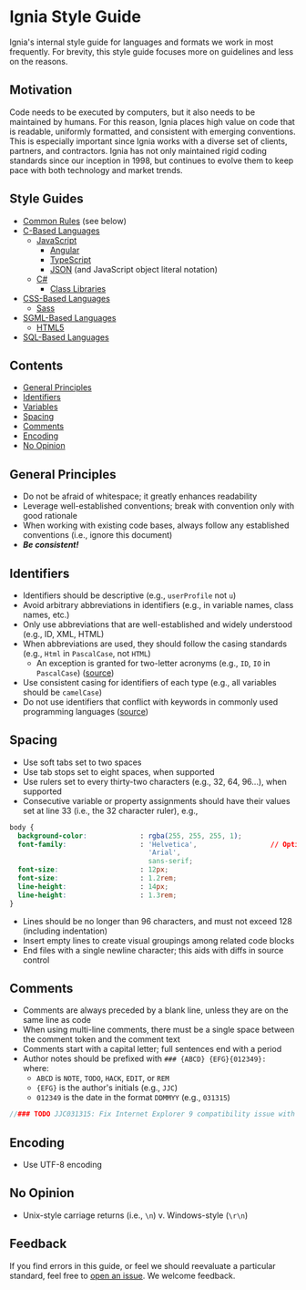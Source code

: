 # Ignia Style Guide
Ignia's internal style guide for languages and formats we work in most frequently. For brevity, this style guide focuses more on guidelines and less on the reasons.

## Motivation
Code needs to be executed by computers, but it also needs to be maintained by humans. For this reason, Ignia places high value on code that is readable, uniformly formatted, and consistent with emerging conventions. This is especially important since Ignia works with a diverse set of clients, partners, and contractors. Ignia has not only maintained rigid coding standards since our inception in 1998, but continues to evolve them to keep pace with both technology and market trends.

## Style Guides
- [Common Rules](#contents) (see below)
- [C-Based Languages](./C-Based%20Languages/)
  - [JavaScript](./C-Based%20Languages/JavaScript)
    - [Angular](./C-Based%20Languages/JavaScript/Angular.md)
    - [TypeScript](./C-Based%20Languages/JavaScript/TypeScript.md)
    - [JSON](./C-Based%20Languages/JavaScript/JSON.md) (and JavaScript object literal notation)
  - [C#](./C-Based%20Languages/C%23)
    - [Class Libraries](./C-Based%20Languages/C%23/Class%20Libraries.md)
- [CSS-Based Languages](./CSS-Based%20Languages/)
  - [Sass](./CSS-Based%20Languages/Sass.md)
- [SGML-Based Languages](./SGML-Based%20Languages/)
  - [HTML5](./SGML-Based%20Languages/HTML5.md)
- [SQL-Based Languages](./SQL-Based%20Languages/)

## Contents
- [General Principles](#general-principles)
- [Identifiers](#identifiers)
- [Variables](#variables)
- [Spacing](#spacing)
- [Comments](#comments)
- [Encoding](#encoding)
- [No Opinion](#no-opinion)

## General Principles
- Do not be afraid of whitespace; it greatly enhances readability
- Leverage well-established conventions; break with convention only with good rationale
- When working with existing code bases, always follow any established conventions (i.e., ignore this document)
- ***Be consistent!***

## Identifiers
- Identifiers should be descriptive (e.g., `userProfile` not `u`)
- Avoid arbitrary abbreviations in identifiers (e.g., in variable names, class names, etc.)
- Only use abbreviations that are well-established and widely understood (e.g., ID, XML, HTML)
- When abbreviations are used, they should follow the casing standards (e.g., `Html` in `PascalCase`, not `HTML`)
  - An exception is granted for two-letter acronyms (e.g., `ID`, `IO` in `PascalCase`) ([source](https://msdn.microsoft.com/en-us/library/ms229043(v=vs.110).aspx))
- Use consistent casing for identifiers of each type (e.g., all variables should be `camelCase`)
- Do not use identifiers that conflict with keywords in commonly used programming languages ([source](https://msdn.microsoft.com/en-us/library/ms229045(v=vs.110).aspx))

## Spacing
- Use soft tabs set to two spaces
- Use tab stops set to eight spaces, when supported
- Use rulers set to every thirty-two characters (e.g., 32, 64, 96...), when supported
- Consecutive variable or property assignments should have their values set at line 33 (i.e., the 32 character ruler), e.g.,
```css
body {
  background-color:             : rgba(255, 255, 255, 1);
  font-family:                  : 'Helvetica',                  // Optional multi-line format
                                  'Arial',
                                  sans-serif;
  font-size:                    : 12px;
  font-size:                    : 1.2rem;
  line-height:                  : 14px;
  line-height:                  : 1.3rem;
}
```
- Lines should be no longer than 96 characters, and must not exceed 128 (including indentation)
- Insert empty lines to create visual groupings among related code blocks
- End files with a single newline character; this aids with diffs in source control

## Comments
- Comments are always preceded by a blank line, unless they are on the same line as code
- When using multi-line comments, there must be a single space between the comment token and the comment text
- Comments start with a capital letter; full sentences end with a period
- Author notes should be prefixed with `### {ABCD} {EFG}{012349}: ` where:
  - `ABCD` is `NOTE`, `TODO`, `HACK`, `EDIT`, or `REM`
  - `{EFG}` is the author's initials (e.g., `JJC`)
  - `012349` is the date in the format `DDMMYY` (e.g., `031315`)
```js
//### TODO JJC031315: Fix Internet Explorer 9 compatibility issue with CSS3 selectors.
```

## Encoding
- Use UTF-8 encoding

## No Opinion
- Unix-style carriage returns (i.e., `\n`) v. Windows-style (`\r\n`)

## Feedback
If you find errors in this guide, or feel we should reevaluate a particular standard, feel free to [open an issue](https://github.com/Ignia/Style-Guide/issues). We welcome feedback.

<!--
## Acknowledgments
-->
